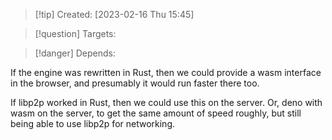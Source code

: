 
>[!tip] Created: [2023-02-16 Thu 15:45]

>[!question] Targets: 

>[!danger] Depends: 

If the engine was rewritten in Rust, then we could provide a wasm interface in the browser, and presumably it would run faster there too.

If libp2p worked in Rust, then we could use this on the server.
Or, deno with wasm on the server, to get the same amount of speed roughly, but still being able to use libp2p for networking.